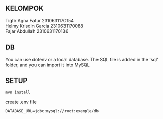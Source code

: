 ## KELOMPOK
Tigfir Agna Fatur    2310631170154 </br>
Helmy Krisdin Garcia 2310631170088 </br>
Fajar Abdullah       2310631170136

## DB
You can use dotenv or a local database. The SQL file is added in the 'sql' folder, and you can import it into MySQL

## SETUP
```cmd
mvn install
```
create .env file
```env
DATABASE_URL=jdbc:mysql://root:exemple/db
```
